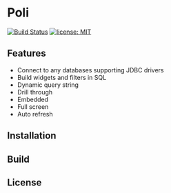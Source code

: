# Poli

[![Build Status](https://travis-ci.org/shzlw/poli.svg?branch=master)](https://travis-ci.org/shzlw/poli)
[![license: MIT](https://img.shields.io/badge/license-MIT-orange.svg)](https://opensource.org/licenses/MIT)

## Features

* Connect to any databases supporting JDBC drivers
* Build widgets and filters in SQL
* Dynamic query string
* Drill through 
* Embedded
* Full screen
* Auto refresh

## Installation

## Build

## License